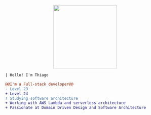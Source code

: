 <p align="center">
<img height="200" src="https://media.giphy.com/media/v1.Y2lkPTc5MGI3NjExZDFiMWQ3NDI4NTFhN2RiMmE4ODE4ZDk1NTM0MzYxYjdjNzdmNDZlMSZjdD1n/ZVik7pBtu9dNS/giphy.gif"/>
</p>

```diff
| Hello! I'm Thiago

@@I'm a Full-stack developer@@
- Level 23
+ Level 24
! Studying software architecture
+ Working with AWS Lambda and serverless architecture
+ Passionate at Domain Driven Design and Software Architecture
```
